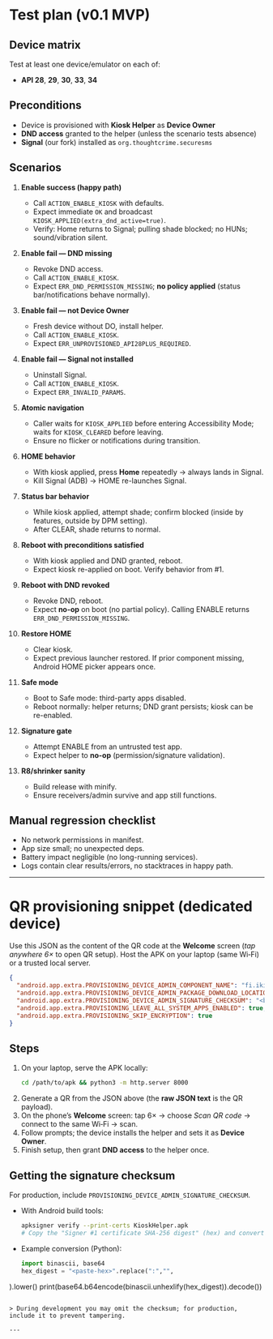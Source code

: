 # Test plan (v0.1 MVP)

## Device matrix
Test at least one device/emulator on each of:
- **API 28**, **29**, **30**, **33**, **34**

## Preconditions
- Device is provisioned with **Kiosk Helper** as **Device Owner**
- **DND access** granted to the helper (unless the scenario tests absence)
- **Signal** (our fork) installed as `org.thoughtcrime.securesms`

## Scenarios
1. **Enable success (happy path)**
   - Call `ACTION_ENABLE_KIOSK` with defaults.
   - Expect immediate `OK` and broadcast `KIOSK_APPLIED(extra_dnd_active=true)`.
   - Verify: Home returns to Signal; pulling shade blocked; no HUNs; sound/vibration silent.

2. **Enable fail — DND missing**
   - Revoke DND access.
   - Call `ACTION_ENABLE_KIOSK`.
   - Expect `ERR_DND_PERMISSION_MISSING`; **no policy applied** (status bar/notifications behave normally).

3. **Enable fail — not Device Owner**
   - Fresh device without DO, install helper.
   - Call `ACTION_ENABLE_KIOSK`.
   - Expect `ERR_UNPROVISIONED_API28PLUS_REQUIRED`.

4. **Enable fail — Signal not installed**
   - Uninstall Signal.
   - Call `ACTION_ENABLE_KIOSK`.
   - Expect `ERR_INVALID_PARAMS`.

5. **Atomic navigation**
   - Caller waits for `KIOSK_APPLIED` before entering Accessibility Mode; waits for `KIOSK_CLEARED` before leaving.
   - Ensure no flicker or notifications during transition.

6. **HOME behavior**
   - With kiosk applied, press **Home** repeatedly → always lands in Signal.
   - Kill Signal (ADB) → HOME re-launches Signal.

7. **Status bar behavior**
   - While kiosk applied, attempt shade; confirm blocked (inside by features, outside by DPM setting).
   - After CLEAR, shade returns to normal.

8. **Reboot with preconditions satisfied**
   - With kiosk applied and DND granted, reboot.
   - Expect kiosk re-applied on boot. Verify behavior from #1.

9. **Reboot with DND revoked**
   - Revoke DND, reboot.
   - Expect **no-op** on boot (no partial policy). Calling ENABLE returns `ERR_DND_PERMISSION_MISSING`.

10. **Restore HOME**
    - Clear kiosk.
    - Expect previous launcher restored. If prior component missing, Android HOME picker appears once.

11. **Safe mode**
    - Boot to Safe mode: third-party apps disabled.
    - Reboot normally: helper returns; DND grant persists; kiosk can be re-enabled.

12. **Signature gate**
    - Attempt ENABLE from an untrusted test app.
    - Expect helper to **no-op** (permission/signature validation).

13. **R8/shrinker sanity**
    - Build release with minify.
    - Ensure receivers/admin survive and app still functions.

## Manual regression checklist
- No network permissions in manifest.
- App size small; no unexpected deps.
- Battery impact negligible (no long-running services).
- Logs contain clear results/errors, no stacktraces in happy path.

---

# QR provisioning snippet (dedicated device)

Use this JSON as the content of the QR code at the **Welcome** screen (*tap anywhere 6×* to open QR setup). Host the APK on your laptop (same Wi‑Fi) or a trusted local server.

```json
{
  "android.app.extra.PROVISIONING_DEVICE_ADMIN_COMPONENT_NAME": "fi.iki.pnr.kioskhelper/.AdminReceiver",
  "android.app.extra.PROVISIONING_DEVICE_ADMIN_PACKAGE_DOWNLOAD_LOCATION": "http://<host>:8000/KioskHelper.apk",
  "android.app.extra.PROVISIONING_DEVICE_ADMIN_SIGNATURE_CHECKSUM": "<base64 sha-256 of signing cert>",
  "android.app.extra.PROVISIONING_LEAVE_ALL_SYSTEM_APPS_ENABLED": true,
  "android.app.extra.PROVISIONING_SKIP_ENCRYPTION": true
}
```

## Steps
1. On your laptop, serve the APK locally:
   ```bash
   cd /path/to/apk && python3 -m http.server 8000
   ```
2. Generate a QR from the JSON above (the **raw JSON text** is the QR payload).
3. On the phone’s **Welcome** screen: tap 6× → choose *Scan QR code* → connect to the same Wi‑Fi → scan.
4. Follow prompts; the device installs the helper and sets it as **Device Owner**.
5. Finish setup, then grant **DND access** to the helper once.

## Getting the signature checksum
For production, include `PROVISIONING_DEVICE_ADMIN_SIGNATURE_CHECKSUM`.

- With Android build tools:
  ```bash
  apksigner verify --print-certs KioskHelper.apk
  # Copy the "Signer #1 certificate SHA-256 digest" (hex) and convert to base64.
  ```
- Example conversion (Python):
  ```python
  import binascii, base64
  hex_digest = "<paste-hex>".replace(":","",
).lower()
  print(base64.b64encode(binascii.unhexlify(hex_digest)).decode())
  ```

> During development you may omit the checksum; for production, include it to prevent tampering.

---
